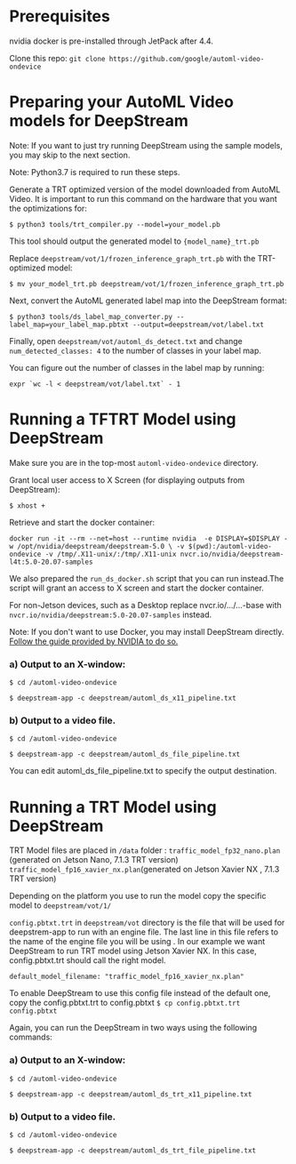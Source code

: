 # Prerequisites

nvidia docker is pre-installed through JetPack after 4.4. 

Clone this repo: `git clone https://github.com/google/automl-video-ondevice`

# Preparing your AutoML Video models for DeepStream

Note: If you want to just try running DeepStream using the sample models, you
may skip to the next section.

Note: Python3.7 is required to run these steps.

Generate a TRT optimized version of the model downloaded from AutoML Video. It
is important to run this command on the hardware that you want the optimizations
for:

`$ python3 tools/trt_compiler.py --model=your_model.pb`

This tool should output the generated model to `{model_name}_trt.pb`

Replace `deepstream/vot/1/frozen_inference_graph_trt.pb` with the TRT-optimized
model:

`$ mv your_model_trt.pb deepstream/vot/1/frozen_inference_graph_trt.pb`

Next, convert the AutoML generated label map into the DeepStream format:

`$ python3 tools/ds_label_map_converter.py --label_map=your_label_map.pbtxt
--output=deepstream/vot/label.txt`

Finally, open `deepstream/vot/automl_ds_detect.txt` and change
`num_detected_classes: 4` to the number of classes in your label map.

You can figure out the number of classes in the label map by running:

```expr `wc -l < deepstream/vot/label.txt` - 1```

# Running a TFTRT Model using DeepStream

Make sure you are in the top-most `automl-video-ondevice` directory.

Grant local user access to X Screen (for displaying outputs from DeepStream):

`$ xhost +`

Retrieve and start the docker container:

`docker run -it --rm --net=host --runtime nvidia  -e DISPLAY=$DISPLAY -w /opt/nvidia/deepstream/deepstream-5.0 \
-v $(pwd):/automl-video-ondevice -v /tmp/.X11-unix/:/tmp/.X11-unix nvcr.io/nvidia/deepstream-l4t:5.0-20.07-samples`

We also prepared the `run_ds_docker.sh` script that you can run instead.The script will grant an access to X screen and start the docker container. 

For non-Jetson devices, such as a Desktop replace nvcr.io/.../...-base with
`nvcr.io/nvidia/deepstream:5.0-20.07-samples` instead.

Note: If you don't want to use Docker, you may install DeepStream directly.
[Follow the guide provided by NVIDIA to do so.](https://docs.nvidia.com/metropolis/deepstream/5.0/dev-guide/index.html)

### a) Output to an X-window:

`$ cd /automl-video-ondevice`

`$ deepstream-app -c deepstream/automl_ds_x11_pipeline.txt`

###  b) Output to a video file.

`$ cd /automl-video-ondevice`

`$ deepstream-app -c deepstream/automl_ds_file_pipeline.txt`

You can edit automl_ds_file_pipeline.txt to specify the output destination.


# Running a TRT Model using DeepStream

TRT Model files are placed in `/data` folder :
`traffic_model_fp32_nano.plan` (generated on Jetson Nano, 7.1.3 TRT version) 
`traffic_model_fp16_xavier_nx.plan`(generated on Jetson Xavier NX , 7.1.3 TRT version) 

Depending on the platform you use to run the model copy the specific model to `deepstream/vot/1/`

`config.pbtxt.trt` in `deepstream/vot` directory  is the file that will be used for deepstrem-app to run with an engine file. The last line in this file refers to the name of the engine file you will be using . In our example we want DeepStream to run TRT model using Jetson Xavier NX. In this case, config.pbtxt.trt should call the right model.  

`default_model_filename: "traffic_model_fp16_xavier_nx.plan"`

To enable DeepStream to use this config file instead of the default one, copy the config.pbtxt.trt to config.pbtxt
`$ cp config.pbtxt.trt config.pbtxt`

Again, you can run the DeepStream in two ways using the following commands:

### a) Output to an X-window:
`$ cd /automl-video-ondevice`

`$ deepstream-app -c deepstream/automl_ds_trt_x11_pipeline.txt`

###  b) Output to a video file.

`$ cd /automl-video-ondevice`

`$ deepstream-app -c deepstream/automl_ds_trt_file_pipeline.txt`


